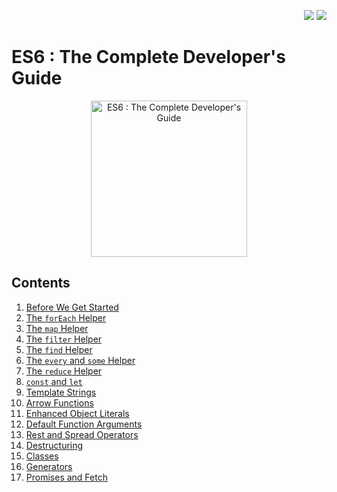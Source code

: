 <div align="right">

  [![](https://img.shields.io/badge/Udemy--EC5252.svg?logo=udemy&style=flat-square)](https://www.udemy.com/course/javascript-es6-tutorial/)
  [![](https://img.shields.io/github/license/armanriazi/js-all-in-one?style=flat-square)](./LICENSE)

</div>

# ES6 : The Complete Developer's Guide

<p align="center">
  <img src="https://i.imgur.com/KTEorEU.png" alt="ES6 : The Complete Developer's Guide" height="250px">
</p>

## Contents

1. [Before We Get Started](./01%20-%20Before%20We%20Get%20Started/)
2. [The `forEach` Helper](./02%20-%20The%20forEach%20Helper/)
3. [The `map` Helper](./03%20-%20The%20map%20Helper/)
4. [The `filter` Helper](./04%20-%20The%20filter%20Helper/)
5. [The `find` Helper](./05%20-%20The%20find%20Helper/)
6. [The `every` and `some` Helper](./06%20-%20The%20every%20and%20some%20Helper/)
7. [The `reduce` Helper](./07%20-%20The%20reduce%20Helper/)
8. [`const` and `let`](./08%20-%20Const%20and%20Let/)
9. [Template Strings](./09%20-%20Template%20Strings/)
10. [Arrow Functions](./10%20-%20Arrow%20Functions/)
11. [Enhanced Object Literals](./11%20-%20Enhanced%20Object%20Literals/)
12. [Default Function Arguments](./12%20-%20Default%20Function%20Arguments/)
13. [Rest and Spread Operators](./13%20-%20Rest%20and%20Spread%20Operator/)
14. [Destructuring](./14%20-%20Destructuring/)
15. [Classes](./15%20-%20Classes/)
16. [Generators](.16%20-%20Generators/)
17. [Promises and Fetch](./17%20-%20Promises%20and%20Fetch/)


